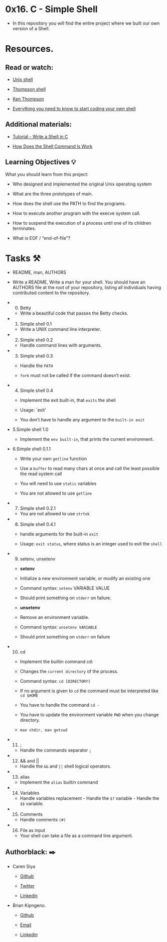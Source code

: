 # 0x16. C - Simple Shell

* In this repository you will find the entire project where we built our own version of a Shell.

# Resources.

## Read or watch:

  * [Unix shell](https://en.wikipedia.org/wiki/Unix_shell)

  * [Thompson shell](https://en.wikipedia.org/wiki/Thompson_shell)

  * [Ken Thompson](https://en.wikipedia.org/wiki/Ken_Thompson)

  * [Everything you need to know to start coding your own shell](https://alx-intranet.hbtn.io/concepts/64)

## Additional materials:

  * [Tutorial - Write a Shell in C](https://brennan.io/2015/01/16/write-a-shell-in-c/)
  
  * [How Does the Shell Command ls Work](https://medium.com/@bdov_/what-happens-when-you-type-ls-c-in-the-shell-93327856ee9c)

## Learning Objectives :bulb:

What you should learn from this project:

   * Who designed and implemented the original Unix operating system
 
   * What are the three prototypes of main.

   * How does the shell use the PATH to find the programs.

   * How to execute another program with the execve system call.

   * How to suspend the execution of a process until one of its children terminates.

   * What is EOF / “end-of-file”?

# Tasks :hammer_and_pick:

* README, man, AUTHORS

* Write a README, Write a man for your shell. You should have an AUTHORS file at the root of your repository, listing all individuals having contributed content to the repository.

* 0. Betty
 
  * Write a beautiful code that passes the Betty checks.

* 1. Simple shell 0.1

  * Write a UNIX command line interpreter.

* 2. Simple shell 0.2

   * Handle command lines with arguments.

* 3. Simple shell 0.3

   * Handle the `PATH`

   * `fork` must not be called if the command doesn’t exist.

* 4. Simple shell 0.4

   * Implement the exit built-in, that `exits` the shell

   * Usage: `exit'

   * You don’t have to handle any argument to the `built-in exit`

* 5.Simple shell 1.0

   * Implement the `env built-in`, that prints the current environment.

* 6.Simple shell 0.1.1
 
   * Write your own `getline` function

   * Use a `buffer` to read many chars at once and call the least possible the read system call

   * You will need to use `static` variables

   * You are not allowed to use `getline`

* 7. Simple shell 0.2.1

   * You are not allowed to use `strtok`

* 8. Simple shell 0.4.1

   * handle arguments for the built-in `exit`

   * Usage: `exit status`, where status is an integer used to exit the `shell`

* 9. setenv, unsetenv

   * **setenv**

   * Initialize a new environment variable, or modify an existing one

   * Command syntax: `setenv` VARIABLE VALUE

   * Should print something on `stderr` on failure.

   * **unsetenv**

   * Remove an environment variable.

   * Command syntax: `unsetenv VARIABLE`

   * Should print something on `stderr` on failure

* 10. cd

   * Implement the builtin command cd:

   * Changes the `current directory` of the process.

   * Command syntax: `cd [DIRECTORY]`

   * If no argument is given to `cd` the command must be interpreted like `cd $HOME`

   * You have to handle the command `cd -`

   * You have to update the environment variable `PWD` when you change directory.

   * `man chdir, man getcwd`

* 11. ;

   * Handle the commands separator `;`

* 12. && and ||

   * Handle the `&&` and `||` shell logical operators.

* 13. alias

   * Implement the `alias` builtin command

* 14. Variables

   * Handle variables replacement - Handle the `$?` variable - Handle the `$$` variable.

* 15. Comments

   * Handle comments `(#)`

* 16. File as input

    * Your shell can take a file as a command line argument.

## Authorblack:  :black_nib:

* Caren Siya 

   * [Github](https://github.com/Caren-Koroeny)

   * [Twitter](https://twitter.com/home)

   * [Linkedin](https://www.linkedin.com/in/caren-siya-a89712180/)

* Brian Kipngeno.

   * [Github](https://github.com/yobwee-zy)

   * [Email](bkingeno07@gmail.com)

   * [Linkedin]( https://www.linkedin.com/in/brian-kipngeno-104897232) 


